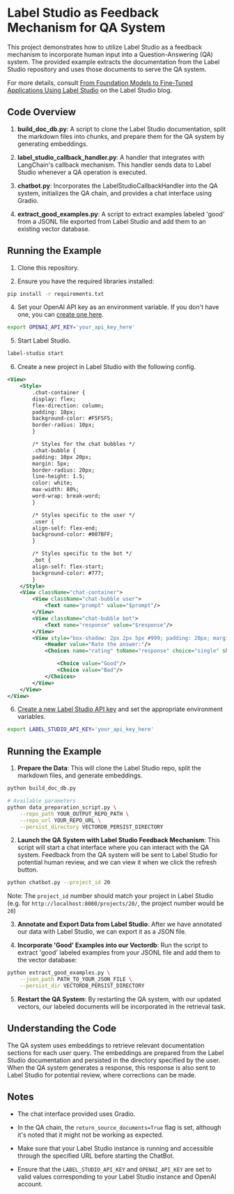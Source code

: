 # Label Studio as Feedback Mechanism for QA System

This project demonstrates how to utilize Label Studio as a feedback mechanism
to incorporate human input into a Question-Answering (QA) system. The provided
example extracts the documentation from the Label Studio repository and uses
those documents to serve the QA system. 

For more details, consult [From Foundation Models to Fine-Tuned Applications
Using Label Studio](https://labelstud.io/blog/from-foundation-models-to-fine-tuned-applications-using-label-studio)
on the Label Studio blog.

## Code Overview

1. **build_doc_db.py**: A script to clone the Label Studio documentation, split
the markdown files into chunks, and prepare them for the QA system by
generating embeddings.

2. **label_studio_callback_handler.py**: A handler that integrates with
LangChain's callback mechanism. This handler sends data to Label Studio
whenever a QA operation is executed.

3. **chatbot.py**: Incorporates the LabelStudioCallbackHandler into the QA
system, initializes the QA chain, and provides a chat interface using Gradio.

4. **extract_good_examples.py**: A script to extract examples labeled 'good'
from a JSONL file exported from Label Studio and add them to an existing vector
database.

## Running the Example

1. Clone this repository. 

2. Ensure you have the required libraries installed:
```bash
pip install -r requirements.txt
```

4. Set your OpenAI API key as an environment variable. If you don't have one,
you can [create one here](https://platform.openai.com/account/api-keys). 

```bash
export OPENAI_API_KEY='your_api_key_here'
```

5. Start Label Studio. 

```bash
label-studio start
```

6. Create a new project in Label Studio with the following config. 

```xml
<View>
    <Style>
        .chat-container {
        display: flex;
        flex-direction: column;
        padding: 10px;
        background-color: #F5F5F5;
        border-radius: 10px;
        }

        /* Styles for the chat bubbles */
        .chat-bubble {
        padding: 10px 20px;
        margin: 5px;
        border-radius: 20px;
        line-height: 1.5;
        color: white;
        max-width: 80%;
        word-wrap: break-word;
        }

        /* Styles specific to the user */
        .user {
        align-self: flex-end;
        background-color: #007BFF;
        }

        /* Styles specific to the bot */
        .bot {
        align-self: flex-start;
        background-color: #777;
        }
    </Style>
    <View className="chat-container">
        <View className="chat-bubble user">
            <Text name="prompt" value="$prompt"/>
        </View>
        <View className="chat-bubble bot">
            <Text name="response" value="$response"/>
        </View>
        <View style="box-shadow: 2px 2px 5px #999; padding: 20px; margin-top: 2em; border-radius: 5px;">
            <Header value="Rate the answer:"/>
            <Choices name="rating" toName="response" choice="single" showInLine="true">

                <Choice value="Good"/>
                <Choice value="Bad"/>
            </Choices>
        </View>
    </View>
</View>
```

6. [Create a new Label Studio API key](https://labelstud.io/guide/api.html) and
set the appropriate environment variables.

```bash
export LABEL_STUDIO_API_KEY='your_api_key_here'
```

## Running the Example

1. **Prepare the Data**: This will clone the Label Studio repo, split the
markdown files, and generate embeddings.

```bash
python build_doc_db.py 
```

```bash
# Available parameters
python data_preparation_script.py \
    --repo_path YOUR_OUTPUT_REPO_PATH \
    --repo_url YOUR_REPO_URL \
    --persist_directory VECTORDB_PERSIST_DIRECTORY
```

2. **Launch the QA System with Label Studio Feedback Mechanism**: This script
will start a chat interface where you can interact with the QA system. Feedback
from the QA system will be sent to Label Studio for potential human review, and
we can view it when we click the refresh button. 

```bash
python chatbot.py --project_id 20
```
Note: The `project_id` number should match your project in Label Studio (e.g.
for `http://localhost:8080/projects/20/`, the project number would be `20`)

3. **Annotate and Export Data from Label Studio**: After we have annotated our
data with Label Studio, we can export it as a JSON file. 

4. **Incorporate 'Good' Examples into our Vectordb**: Run the script to extract
'good' labeled examples from your JSONL file and add them to the vector
database:

```bash
python extract_good_examples.py \
    --json_path PATH_TO_YOUR_JSON_FILE \
    --persist_dir VECTORDB_PERSIST_DIRECTORY
```

5. **Restart the QA System**: By restarting the QA system, with our updated
vectors, our labeled documents will be incorporated in the retrieval task. 

## Understanding the Code

The QA system uses embeddings to retrieve relevant documentation sections for
each user query. The embeddings are prepared from the Label Studio
documentation and persisted in the directory specified by the user. When the QA
system generates a response, this response is also sent to Label Studio for
potential review, where corrections can be made.

## Notes

- The chat interface provided uses Gradio.
  
- In the QA chain, the `return_source_documents=True` flag is set, although
  it's noted that it might not be working as expected.

- Make sure that your Label Studio instance is running and accessible through
  the specified URL before starting the ChatBot. 

- Ensure that the `LABEL_STUDIO_API_KEY` and `OPENAI_API_KEY` are set to valid
  values corresponding to your Label Studio instance and OpenAI account.
